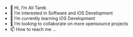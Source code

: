 - 👋 Hi, I’m Ali Tarek 
- 👀 I’m interested in Software and iOS Development 
- 🌱 I’m currently learning iOS Development
- 💞️ I’m looking to collaborate on more opensource projects
- 📫 How to reach me ...

<!---
AliTarek00/AliTarek00 is a ✨ special ✨ repository because its `README.md` (this file) appears on your GitHub profile.
You can click the Preview link to take a look at your changes.
--->
